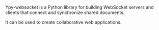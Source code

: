 Ypy-websocket is a Python library for building WebSocket servers and clients that connect and synchronize shared documents.

It can be used to create collaborative web applications.
